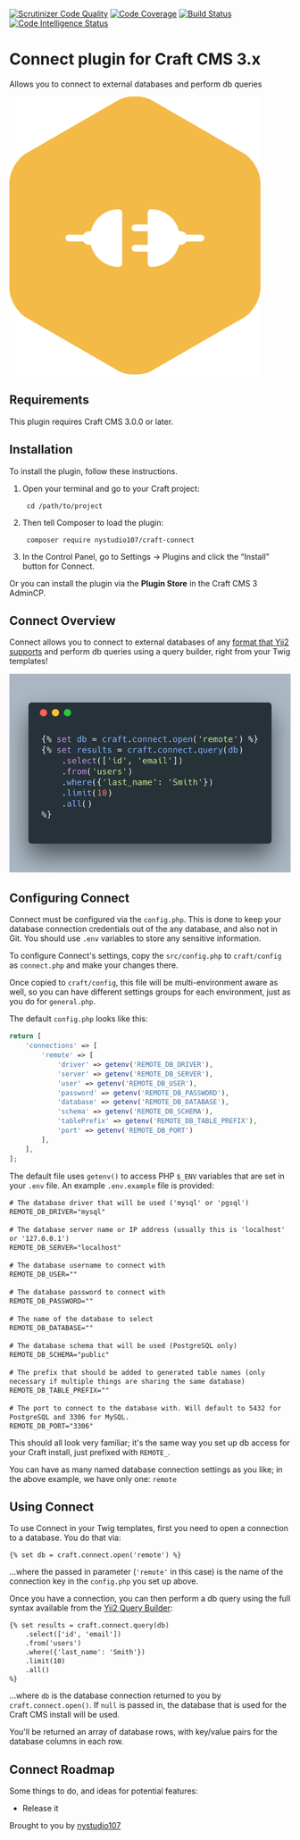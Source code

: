 [![Scrutinizer Code Quality](https://scrutinizer-ci.com/g/nystudio107/craft-connect/badges/quality-score.png?b=v1)](https://scrutinizer-ci.com/g/nystudio107/craft-connect/?branch=v1) [![Code Coverage](https://scrutinizer-ci.com/g/nystudio107/craft-connect/badges/coverage.png?b=v1)](https://scrutinizer-ci.com/g/nystudio107/craft-connect/?branch=v1) [![Build Status](https://scrutinizer-ci.com/g/nystudio107/craft-connect/badges/build.png?b=v1)](https://scrutinizer-ci.com/g/nystudio107/craft-connect/build-status/v1) [![Code Intelligence Status](https://scrutinizer-ci.com/g/nystudio107/craft-connect/badges/code-intelligence.svg?b=v1)](https://scrutinizer-ci.com/code-intelligence)

# Connect plugin for Craft CMS 3.x

Allows you to connect to external databases and perform db queries

![Screenshot](resources/img/plugin-logo.png)

## Requirements

This plugin requires Craft CMS 3.0.0 or later.

## Installation

To install the plugin, follow these instructions.

1. Open your terminal and go to your Craft project:

        cd /path/to/project

2. Then tell Composer to load the plugin:

        composer require nystudio107/craft-connect

3. In the Control Panel, go to Settings → Plugins and click the “Install” button for Connect.

Or you can install the plugin via the **Plugin Store** in the Craft CMS 3 AdminCP.

## Connect Overview

Connect allows you to connect to external databases of any [format that Yii2 supports](https://www.yiiframework.com/doc/guide/2.0/en/db-dao) and perform db queries using a query builder, right from your Twig templates!

![Screenshot](resources/img/connect-code-example.png)

## Configuring Connect

Connect must be configured via the `config.php`. This is done to keep your database connection credentials out of the any database, and also not in Git. You should use `.env` variables to store any sensitive information.

To configure Connect's settings, copy the `src/config.php` to `craft/config` as `connect.php` and make your changes there.

Once copied to `craft/config`, this file will be multi-environment aware as well, so you can have different settings groups for each environment, just as you do for `general.php`.

The default `config.php` looks like this:

```php
return [
    'connections' => [
        'remote' => [
            'driver' => getenv('REMOTE_DB_DRIVER'),
            'server' => getenv('REMOTE_DB_SERVER'),
            'user' => getenv('REMOTE_DB_USER'),
            'password' => getenv('REMOTE_DB_PASSWORD'),
            'database' => getenv('REMOTE_DB_DATABASE'),
            'schema' => getenv('REMOTE_DB_SCHEMA'),
            'tablePrefix' => getenv('REMOTE_DB_TABLE_PREFIX'),
            'port' => getenv('REMOTE_DB_PORT')
        ],
    ],
];
```

The default file uses `getenv()` to access PHP `$_ENV` variables that are set in your `.env` file. An example `.env.example` file is provided:

```
# The database driver that will be used ('mysql' or 'pgsql')
REMOTE_DB_DRIVER="mysql"

# The database server name or IP address (usually this is 'localhost' or '127.0.0.1')
REMOTE_DB_SERVER="localhost"

# The database username to connect with
REMOTE_DB_USER=""

# The database password to connect with
REMOTE_DB_PASSWORD=""

# The name of the database to select
REMOTE_DB_DATABASE=""

# The database schema that will be used (PostgreSQL only)
REMOTE_DB_SCHEMA="public"

# The prefix that should be added to generated table names (only necessary if multiple things are sharing the same database)
REMOTE_DB_TABLE_PREFIX=""

# The port to connect to the database with. Will default to 5432 for PostgreSQL and 3306 for MySQL.
REMOTE_DB_PORT="3306"
```

This should all look very familiar; it's the same way you set up db access for your Craft install, just prefixed with `REMOTE_`.

You can have as many named database connection settings as you like; in the above example, we have only one: `remote`

## Using Connect

To use Connect in your Twig templates, first you need to open a connection to a database. You do that via:

```twig
{% set db = craft.connect.open('remote') %}
```

...where the passed in parameter (`'remote'` in this case) is the name of the connection key in the `config.php` you set up above.

Once you have a connection, you can then perform a db query using the full syntax available from the [Yii2 Query Builder](https://www.yiiframework.com/doc/guide/2.0/en/db-query-builder):

```twig
{% set results = craft.connect.query(db)
    .select(['id', 'email'])
    .from('users')
    .where({'last_name': 'Smith'})
    .limit(10)
    .all()
%}
```

...where `db` is the database connection returned to you by `craft.connect.open()`. If `null` is passed in, the database that is used for the Craft CMS install will be used.

You'll be returned an array of database rows, with key/value pairs for the database columns in each row.

## Connect Roadmap

Some things to do, and ideas for potential features:

* Release it

Brought to you by [nystudio107](https://nystudio107.com/)
